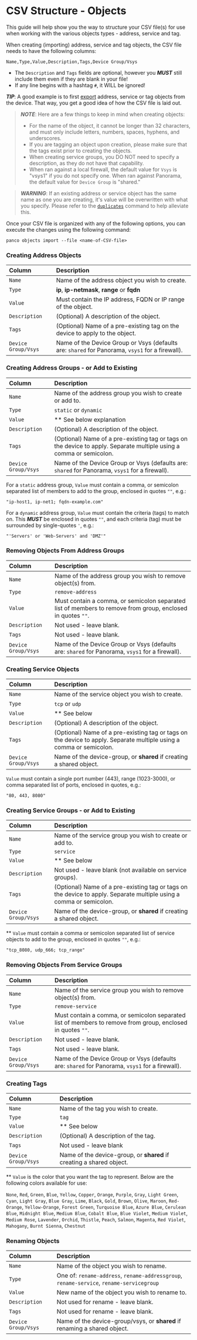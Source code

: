 # CSV Structure - Objects

This guide will help show you the way to structure your CSV file(s) for use when working with the various
objects types - address, service and tag.

When creating (importing) address, service and tag objects, the CSV file needs to have the following columns:

`Name,Type,Value,Description,Tags,Device Group/Vsys`

* The `Description` and `Tags` fields are optional, however you **_MUST_** still include them even if they are blank in your file!
* If any line begins with a hashtag `#`, it WILL be ignored!

**_TIP_**: A good example is to first [export](https://panco.dev/objects_export.html) address, service or tag objects from the device.
That way, you get a good idea of how the CSV file is laid out.

> **_NOTE_**: Here are a few things to keep in mind when creating objects:
> * For the name of the object, it cannot be longer than 32 characters, and must only include letters, numbers, spaces, hyphens, and underscores.
> * If you are tagging an object upon creation, please make sure that the tags exist prior to creating the objects.
> * When creating service groups, you DO NOT need to specify a description, as they do not have that capability.
> * When ran against a local firewall, the default value for `Vsys` is "vsys1" if you do not specify one. When ran against Panorama, the default value for `Device Group` is "shared."

> **_WARNING_**: If an existing address or service object has the same name as one you are creating, it's value will be overwritten with what you specify.
> Please refer to the [`duplicates`](https://panco.dev/objects_duplicates.html) command to help alleviate this.

Once your CSV file is organized with any of the following options, you can execute the changes using the following command:

```
panco objects import --file <name-of-CSV-file>
```

### Creating Address Objects

Column | Description
:--- | :---
`Name` | Name of the address object you wish to create.
`Type` | **ip**, **ip-netmask**, **range** or **fqdn**
`Value` | Must contain the IP address, FQDN or IP range of the object.
`Description` | (Optional) A description of the object.
`Tags` | (Optional) Name of a pre-existing tag on the device to apply to the object.
`Device Group/Vsys` | Name of the Device Group or Vsys (defaults are: `shared` for Panorama, `vsys1` for a firewall).

### Creating Address Groups - or Add to Existing

Column | Description
:--- | :---
`Name` | Name of the address group you wish to create or add to.
`Type` | `static` or `dynamic`
`Value` | ** See below explanation
`Description` | (Optional) A description of the object.
`Tags` | (Optional) Name of a pre-existing tag or tags on the device to apply. Separate multiple using a comma or semicolon.
`Device Group/Vsys` | Name of the Device Group or Vsys (defaults are: `shared` for Panorama, `vsys1` for a firewall).

For a `static` address group, `Value` must contain a comma, or semicolon separated list of members to add to the group, enclosed in quotes `""`, e.g.:

```
"ip-host1, ip-net1; fqdn-example.com"
```

For a `dynamic` address group, `Value` must contain the criteria (tags) to match on. This **_MUST_** be enclosed in quotes `""`, and
each criteria (tag) must be surrounded by single-quotes `'`, e.g.:

```
"'Servers' or 'Web-Servers' and 'DMZ'"
```

### Removing Objects From Address Groups

Column | Description
:--- | :---
`Name` | Name of the address group you wish to remove object(s) from.
`Type` | `remove-address`
`Value` | Must contain a comma, or semicolon separated list of members to remove from group, enclosed in quotes `""`.
`Description` | Not used - leave blank.
`Tags` | Not used - leave blank.
`Device Group/Vsys` | Name of the Device Group or Vsys (defaults are: `shared` for Panorama, `vsys1` for a firewall).

### Creating Service Objects

Column | Description
:--- | :---
`Name` | Name of the service object you wish to create.
`Type` | `tcp` or `udp`
`Value` | ** See below
`Description` | (Optional) A description of the object.
`Tags` | (Optional) Name of a pre-existing tag or tags on the device to apply. Separate multiple using a comma or semicolon.
`Device Group/Vsys` | Name of the device-group, or **shared** if creating a shared object.

`Value` must contain a single port number (443), range (1023-3000), or comma separated list of ports, enclosed in quotes, e.g.:

```
"80, 443, 8080"
```

### Creating Service Groups - or Add to Existing

Column | Description
:--- | :---
`Name` | Name of the service group you wish to create or add to.
`Type` | `service`
`Value` | ** See below
`Description` | Not used - leave blank (not available on service groups).
`Tags` | (Optional) Name of a pre-existing tag or tags on the device to apply. Separate multiple using a comma or semicolon.
`Device Group/Vsys` | Name of the device-group, or **shared** if creating a shared object.

** `Value` must contain a comma or semicolon separated list of service objects to add to the group, enclosed in quotes `""`, e.g.:

```
"tcp_8080, udp_666; tcp_range"
```

### Removing Objects From Service Groups

Column | Description
:--- | :---
`Name` | Name of the service group you wish to remove object(s) from.
`Type` | `remove-service`
`Value` | Must contain a comma, or semicolon separated list of members to remove from group, enclosed in quotes `""`.
`Description` | Not used - leave blank.
`Tags` | Not used - leave blank.
`Device Group/Vsys` | Name of the Device Group or Vsys (defaults are: `shared` for Panorama, `vsys1` for a firewall).

### Creating Tags

Column | Description
:--- | :---
`Name` | Name of the tag you wish to create.
`Type` | `tag`
`Value` | ** See below
`Description` | (Optional) A description of the tag.
`Tags` | Not used - leave blank
`Device Group/Vsys` | Name of the device-group, or **shared** if creating a shared object.

** `Value` is the color that you want the tag to represent. Below are the following colors available for use:

`None`, `Red`, `Green`, `Blue`, `Yellow`, `Copper`, `Orange`, `Purple`, `Gray`, `Light Green`, `Cyan`, `Light Gray`, `Blue Gray`, `Lime`, `Black`, `Gold`, `Brown`, `Olive`, `Maroon`, `Red-Orange`, `Yellow-Orange`, `Forest Green`, `Turquoise Blue`, `Azure Blue`, `Cerulean Blue`, `Midnight Blue`, `Medium Blue`, `Cobalt Blue`, `Blue Violet`, `Medium Violet`, `Medium Rose`, `Lavender`, `Orchid`, `Thistle`, `Peach`, `Salmon`, `Magenta`, `Red Violet`, `Mahogany`, `Burnt Sienna`, `Chestnut`

### Renaming Objects

Column | Description
:--- | :---
`Name` | Name of the object you wish to rename.
`Type` | One of: `rename-address`, `rename-addressgroup`, `rename-service`, `rename-servicegroup`
`Value` | New name of the object you wish to rename to.
`Description` | Not used for rename - leave blank.
`Tags` | Not used for rename - leave blank.
`Device Group/Vsys` | Name of the device-group/vsys, or **shared** if renaming a shared object.